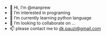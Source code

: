 - 👋 Hi, I’m @manprew
- 👀 I’m interested in programing
- 🌱 I’m currently learning python language
- 💞️ I’m looking to collaborate on ...
- 📫 please contact me to dk.pauzi@gmail.com

<!---
manprew/manprew is a ✨ special ✨ repository because its `README.md` (this file) appears on your GitHub profile.
You can click the Preview link to take a look at your changes.
--->
